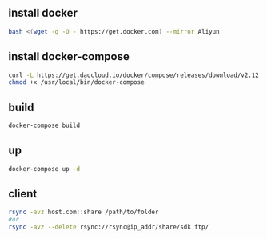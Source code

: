 ## install docker
```bash
bash <(wget -q -O - https://get.docker.com) --mirror Aliyun
```

## install docker-compose
```bash
curl -L https://get.daocloud.io/docker/compose/releases/download/v2.12.2/docker-compose-`uname -s`-`uname -m` > /usr/local/bin/docker-compose
chmod +x /usr/local/bin/docker-compose
```

## build
```bash
docker-compose build
```

## up
```bash
docker-compose up -d
```

## client
```bash
rsync -avz host.com::share /path/to/folder
#or
rsync -avz --delete rsync://rsync@ip_addr/share/sdk ftp/
```

